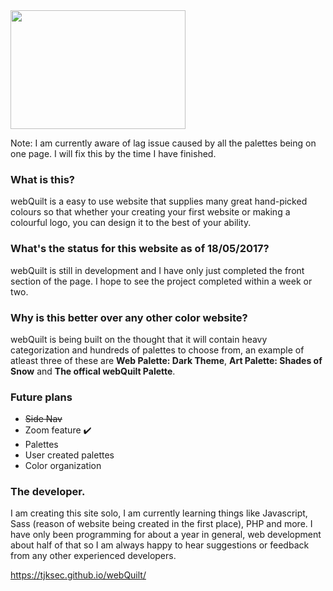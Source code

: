 <img src="https://camo.githubusercontent.com/30c55bf3677998c4619ddcea0c45f306dc745c08/68747470733a2f2f746a6b7365632e6769746875622e696f2f7765625175696c742f7265736f75726365732f6c6f676f372e737667" width = '280' height = '190'>

Note:
I am currently aware of lag issue caused by all the palettes being on one page. I will fix this by the time I have finished.

### What is this?
webQuilt is a easy to use website that supplies many great hand-picked colours so that whether your creating your first website or making a colourful logo, you can design it to the best of your ability.

### What's the status for this website as of 18/05/2017?
webQuilt is still in development and I have only just completed the front section of the page. I hope to see the project completed within a week or two.

### Why is this better over any other color website?
webQuilt is being built on the thought that it will contain heavy categorization and hundreds of palettes to choose from, an example of atleast three of these are **Web Palette: Dark Theme**, **Art Palette: Shades of Snow** and **The offical webQuilt Palette**. 

### Future plans
- ~~Side Nav~~
- Zoom feature ✔️
- Palettes
- User created palettes
- Color organization

### The developer.
I am creating this site solo, I am currently learning things like Javascript, Sass (reason of website being created in the first place), PHP and more. I have only been programming for about a year in general, web development about half of that so I am always happy to hear suggestions or feedback from any other experienced developers. 

https://tjksec.github.io/webQuilt/

